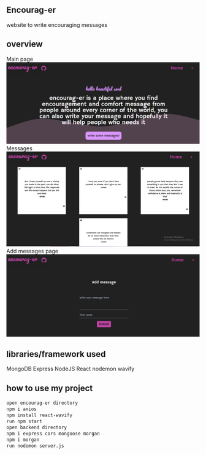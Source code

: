 
##  Encourag-er 
website to write encouraging messages

## overview
Main page
<img src="Capture4563.PNG" />
Messages 
<img src="Capture456.PNG" />
Add messages page
<img src="Capture45623.PNG" />


## libraries/framework used

MongoDB 
Express
NodeJS
React
nodemon
wavify

## how to use my project

```
open encourag-er directory 
npm i axios
npm install react-wavify
run npm start
open backend directory
npm i express cors mongoose morgan
npm i morgan
run nodemon server.js
```
